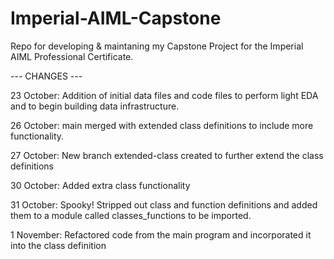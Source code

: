 # Imperial-AIML-Capstone
Repo for developing &amp; maintaning my Capstone Project for the Imperial AIML Professional Certificate.


--- CHANGES ---

23 October: Addition of initial data files and code files to perform light EDA and to begin building data infrastructure.

26 October: main merged with extended class definitions to include more functionality.

27 October: New branch extended-class created to further extend the class definitions

30 October: Added extra class functionality

31 October: Spooky! Stripped out class and function definitions and added them to a module called classes_functions to be imported.

1 November: Refactored code from the main program and incorporated it into the class definition